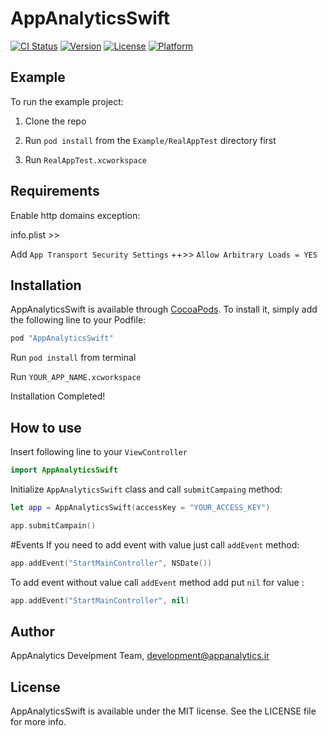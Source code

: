 # AppAnalyticsSwift

[![CI Status](http://img.shields.io/travis/appanalytic/lib-swift.svg?style=flat)](https://travis-ci.org/appanalytic/lib-swift)
[![Version](https://img.shields.io/cocoapods/v/AppAnalyticsSwift.svg?style=flat)](http://cocoapods.org/pods/AppAnalyticsSwift)
[![License](https://img.shields.io/cocoapods/l/AppAnalyticsSwift.svg?style=flat)](http://cocoapods.org/pods/AppAnalyticsSwift)
[![Platform](https://img.shields.io/cocoapods/p/AppAnalyticsSwift.svg?style=flat)](http://cocoapods.org/pods/AppAnalyticsSwift)

## Example
To run the example project:

1. Clone the repo

2. Run `pod install` from the `Example/RealAppTest` directory first

3. Run `RealAppTest.xcworkspace`

## Requirements
Enable http domains exception:

info.plist >> 

Add `App Transport Security Settings` ++>> `Allow Arbitrary Loads = YES` 

## Installation

AppAnalyticsSwift is available through [CocoaPods](http://cocoapods.org). To install
it, simply add the following line to your Podfile:

```ruby
pod "AppAnalyticsSwift"
```
Run `pod install` from terminal

Run `YOUR_APP_NAME.xcworkspace`

Installation Completed!

## How to use
Insert following line to your `ViewController`
```swift
import AppAnalyticsSwift
```
Initialize `AppAnalyticsSwift` class and call `submitCampaing` method:
```swift
let app = AppAnalyticsSwift(accessKey = "YOUR_ACCESS_KEY")

app.submitCampain()
```

#Events
If you need to add event with value just call `addEvent` method:
```swift
app.addEvent("StartMainController", NSDate())
```
To add event without value call `addEvent` method add put `nil` for value : 
```swift
app.addEvent("StartMainController", nil)
```
## Author

AppAnalytics Develpment Team, development@appanalytics.ir

## License

AppAnalyticsSwift is available under the MIT license. See the LICENSE file for more info.
